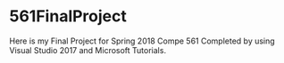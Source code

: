 # 561FinalProject
Here is my Final Project for Spring 2018 Compe 561
Completed by using Visual Studio 2017 and Microsoft Tutorials.
